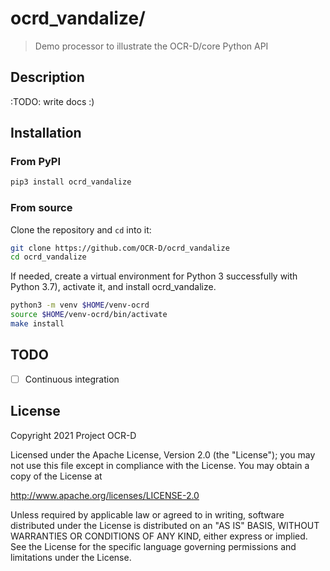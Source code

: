 # ocrd_vandalize/

> Demo processor to illustrate the OCR-D/core Python API

## Description

:TODO: write docs :)

## Installation

### From PyPI

```sh
pip3 install ocrd_vandalize
```

### From source

Clone the repository and `cd` into it:

```sh
git clone https://github.com/OCR-D/ocrd_vandalize
cd ocrd_vandalize
```

If needed, create a virtual environment for Python 3
successfully with Python 3.7), activate it, and install ocrd_vandalize.

```sh
python3 -m venv $HOME/venv-ocrd
source $HOME/venv-ocrd/bin/activate
make install
```

## TODO

* [ ] Continuous integration

## License

Copyright 2021 Project OCR-D

Licensed under the Apache License, Version 2.0 (the "License");
you may not use this file except in compliance with the License.
You may obtain a copy of the License at

   http://www.apache.org/licenses/LICENSE-2.0

Unless required by applicable law or agreed to in writing, software
distributed under the License is distributed on an "AS IS" BASIS,
WITHOUT WARRANTIES OR CONDITIONS OF ANY KIND, either express or implied.
See the License for the specific language governing permissions and
limitations under the License.
